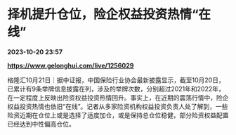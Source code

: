 # 择机提升仓位，险企权益投资热情“在线”

**2023-10-20 23:57**

**https://www.gelonghui.com/live/1256029**

格隆汇10月21日｜据中证报，中国保险行业协会最新披露显示，截至10月20日，已累计有9条举牌信息披露在列，涉及的举牌次数，分别超过2021年和2022年，在一定程度上反映出险资权益投资热情回升。事实上，在近期的震荡行情中，险企权益投资热情也依旧“在线”。记者从多家险资机构权益投资负责人处了解到，一些险资近期在仓位上或是选择了适度加仓，或是保持总仓位稳健，部分险资权益配置已经达到中性偏高仓位。